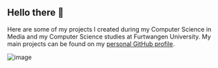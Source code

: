 ## Hello there 👋
Here are some of my projects I created during my Computer Science in Media and my Computer Science studies at Furtwangen University.
My main projects can be found on my [personal GitHub profile](https://github.com/AljoshaVieth).

![image](https://user-images.githubusercontent.com/12802765/167125478-55616f21-b9a8-4035-af47-638444b8ce04.png)
